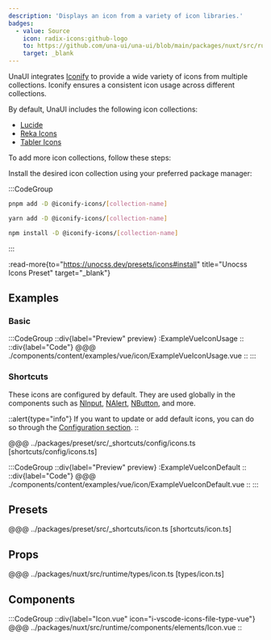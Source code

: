 ```yaml
---
description: 'Displays an icon from a variety of icon libraries.'
badges:
  - value: Source
    icon: radix-icons:github-logo
    to: https://github.com/una-ui/una-ui/blob/main/packages/nuxt/src/runtime/components/elements/Icon.vue
    target: _blank
---
```


UnaUI integrates [Iconify](https://icones.js.org/) to provide a wide variety of icons from multiple collections. Iconify ensures a consistent icon usage across different collections.

By default, UnaUI includes the following icon collections:

- [Lucide](https://icones.js.org/collection/lucide)
- [Reka Icons](https://icones.js.org/collection/radix-icons)
- [Tabler Icons](https://icones.js.org/collection/tabler)

To add more icon collections, follow these steps:

Install the desired icon collection using your preferred package manager:

:::CodeGroup

```bash [pnpm]
pnpm add -D @iconify-icons/[collection-name]
```

```bash [yarn]
yarn add -D @iconify-icons/[collection-name]
```

```bash [npm]
npm install -D @iconify-icons/[collection-name]
```

:::

:read-more{to="https://unocss.dev/presets/icons#install" title="Unocss Icons Preset" target="_blank"}

## Examples

### Basic

:::CodeGroup
::div{label="Preview" preview}
:ExampleVueIconUsage
::
::div{label="Code"}
@@@ ./components/content/examples/vue/icon/ExampleVueIconUsage.vue
::
:::

### Shortcuts

These icons are configured by default. They are used globally in the components such as [NInput](#ninput), [NAlert](#nalert), [NButton](#nbutton), and more.

::alert{type="info"}
If you want to update or add default icons, you can do so through the [Configuration section](/#getting-started/configuration).
::

@@@ ../packages/preset/src/_shortcuts/config/icons.ts [shortcuts/config/icons.ts]

:::CodeGroup
::div{label="Preview" preview}
:ExampleVueIconDefault
::
::div{label="Code"}
@@@ ./components/content/examples/vue/icon/ExampleVueIconDefault.vue
::
:::

## Presets

@@@ ../packages/preset/src/_shortcuts/icon.ts [shortcuts/icon.ts]

## Props

@@@ ../packages/nuxt/src/runtime/types/icon.ts [types/icon.ts]

## Components

:::CodeGroup
::div{label="Icon.vue" icon="i-vscode-icons-file-type-vue"}
@@@ ../packages/nuxt/src/runtime/components/elements/Icon.vue
::
